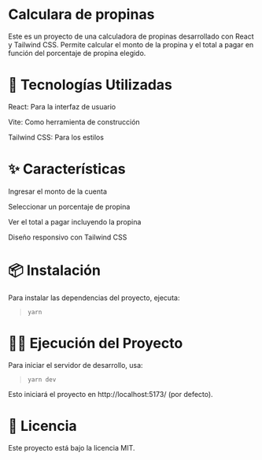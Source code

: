# Calculara de propinas

Este es un proyecto de una calculadora de propinas desarrollado con React y Tailwind CSS. Permite calcular el monto de la propina y el total a pagar en función del porcentaje de propina elegido.

# 🚀 Tecnologías Utilizadas

React: Para la interfaz de usuario

Vite: Como herramienta de construcción

Tailwind CSS: Para los estilos

# ✨ Características

Ingresar el monto de la cuenta

Seleccionar un porcentaje de propina

Ver el total a pagar incluyendo la propina

Diseño responsivo con Tailwind CSS

# 📦 Instalación

Para instalar las dependencias del proyecto, ejecuta:

> `yarn`

# 🏃‍♂️ Ejecución del Proyecto

Para iniciar el servidor de desarrollo, usa:

> `yarn dev`

Esto iniciará el proyecto en http://localhost:5173/ (por defecto).

# 📄 Licencia

Este proyecto está bajo la licencia MIT.

